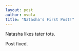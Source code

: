 ```yaml
---
layout: post
author: nvola
title: "Natasha's First Post!"
---
```

Natasha likes tater tots.

Post fixed.
